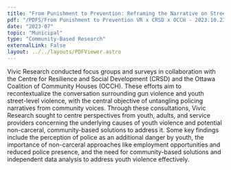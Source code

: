 ```yaml
---
title: "From Punishment to Prevention: Reframing the Narrative on Street-Based Youth Violence in Ottawa"
pdf: "/PDFS/From Punishment to Prevention VR x CRSD x OCCH - 2023.10.23.pdf"
date: "2023-07"
topic: "Municipal"
type: "Community-Based Research"
externalLink: False
layout: ../../layouts/PDFViewer.astro
---
```


Vivic Research conducted focus groups and surveys in collaboration with the Centre for Resilience and Social Development (CRSD) and the Ottawa Coalition of Community Houses (OCCH). These efforts aim to recontextualize the conversation surrounding gun violence and youth street-level violence, with the central objective of untangling policing narratives from community voices. Through these consultations, Vivic Research sought to centre perspectives from youth, adults, and service providers concerning the underlying causes of youth violence and potential non-carceral, community-based solutions to address it. Some key findings include the perception of police as an additional danger by youth, the importance of non-carceral approaches like employment opportunities and reduced police presence, and the need for community-based solutions and independent data analysis to address youth violence effectively.
